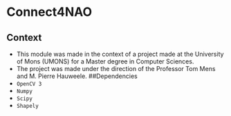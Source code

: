 # Connect4NAO
## Context
 - This module was made in the context of a project made at the University of Mons
  (UMONS) for a Master degree in Computer Sciences.
 - The project was made under the direction of the Professor Tom Mens
  and M. Pierre Hauweele.
##Dependencies
 - `OpenCV 3`
 - `Numpy`
 - `Scipy`
 - `Shapely`